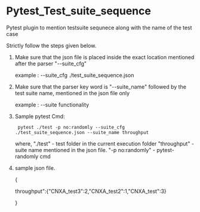 # Pytest_Test_suite_sequence
Pytest plugin to mention testsuite sequnece along with the name of the test case

Strictly follow the steps given below. 


1. Make sure that the json file is placed inside the exact location mentioned after the parser "--suite_cfg" 

    example : --suite_cfg ./test_suite_sequence.json

2. Make sure that the parser key word is "--suite_name" followed by the test suite name, mentioned in the json file only

    example : --suite functionality


3. Sample pytest Cmd:

        pytest ./test -p no:randomly --suite_cfg ./test_suite_sequence.json --suite_name throughput

    where,
    "./test" - test folder in the current execution folder
    "throughput" - suite name mentioned in the json file.
    "-p no:randomly" - pytest-randomly cmd

4. sample json file.

    {

    throughput":{"CNXA_test3":2,"CNXA_test2":1,"CNXA_test":3}

    }